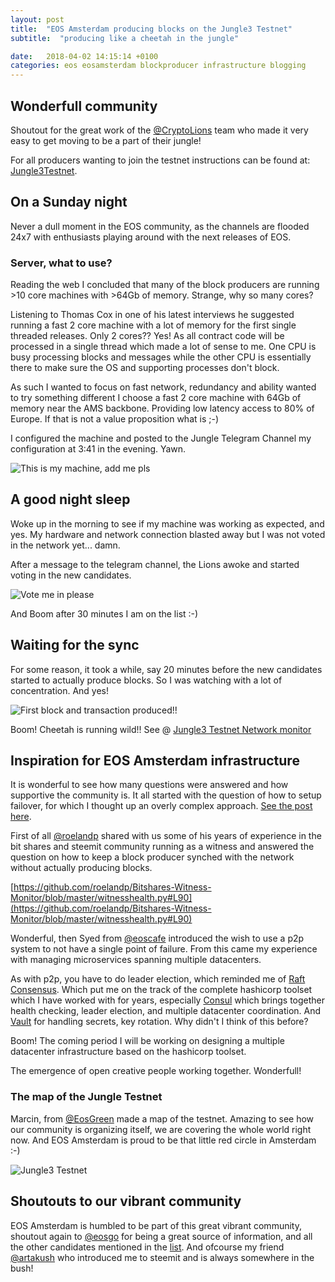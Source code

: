 ```yaml
---
layout: post
title:  "EOS Amsterdam producing blocks on the Jungle3 Testnet"
subtitle:  "producing like a cheetah in the jungle"

date:   2018-04-02 14:15:14 +0100
categories: eos eosamsterdam blockproducer infrastructure blogging
---
```


## Wonderfull community

Shoutout for the great work of the
[@CryptoLions](https://steemit.com/@cryptolions) team who made it very
easy to get moving to be a part of their jungle!

For all producers wanting to join the testnet
instructions can be found at:
[Jungle3Testnet](https://github.com/CryptoLions/Jungle3Testnet).

## On a Sunday night

Never a dull moment in the EOS community, as the channels are flooded
 24x7 with enthusiasts playing around with the next releases of EOS.

### Server, what to use?

Reading the web I concluded that many of the block producers are
running >10 core machines with >64Gb of memory. Strange, why so many cores?

Listening to Thomas Cox in one of his latest interviews he suggested
running a fast 2 core machine with a lot of memory for the first single
threaded releases.  Only 2 cores?? Yes! As all contract code will be
processed in a single thread which made a lot of sense to me. One CPU
is busy processing blocks and messages while the other CPU is
essentially there to make sure the OS and supporting processes don't
block.

As such I wanted to focus on fast network, redundancy and ability
wanted to try something different I choose a fast 2 core machine with
64Gb of memory near the AMS backbone. Providing low latency access to
80% of Europe. If that is not a value proposition what is ;-)

I configured the machine and posted to the Jungle Telegram Channel
my configuration at 3:41 in the evening. Yawn.

![This is my machine, add me pls](https://cdn.pbrd.co/images/HeK4iBn.png)

## A good night sleep

Woke up in the morning to see if my machine was working as expected,
and yes. My hardware and network connection blasted away but I was not
voted in the network yet... damn.

After a message to the telegram channel, the Lions awoke and started voting
in the new candidates.

![Vote me in please](https://cdn.pbrd.co/images/HeK0Lg1.png)

And Boom after 30 minutes I am on the list :-)

## Waiting for the sync

For some reason, it took a while, say 20 minutes before the new
candidates started to actually produce blocks. So I was watching
with a lot of concentration. And yes!

<!--
![First block and transaciton produced!!](/assets/pimgs/first-block-produced.png)
-->

![First block and transaction produced!!](https://cdn.pbrd.co/images/HeJY34h.png)



Boom! Cheetah is running wild!! See @ [Jungle3 Testnet Network monitor](http://jungle.cryptolions.io:9898/monitor3/)

## Inspiration for EOS Amsterdam infrastructure

It is wonderful to see how many questions were answered and how
supportive the community is. It all started with the question of how
to setup failover, for which I thought up an overly complex approach.
[See the post here](https://steemit.com/utopian-io/@monetashi/eos-block-producer-pools).


First of all [@roelandp](https://steemit.com/@roelandp) shared with us some of his years of experience
in the bit shares and steemit community running as a witness and
answered the question on how to keep a block producer synched with the
network without actually producing blocks.

[https://github.com/roelandp/Bitshares-Witness-Monitor/blob/master/witnesshealth.py#L90](https://github.com/roelandp/Bitshares-Witness-Monitor/blob/master/witnesshealth.py#L90)

Wonderful, then Syed from [@eoscafe](https://steemit.com/@eoscafe) introduced the wish to use a p2p
system to not have a single point of failure. From this came my
experience with managing microservices spanning multiple datacenters.

As with p2p, you have to do leader election, which reminded me of
 [Raft Consensus](https://raft.github.io/). Which put me on the track
of the complete hashicorp toolset which I have worked with for years,
especially
[Consul](https://www.consul.io/docs/guides/leader-election.html) which brings together
health checking, leader election, and multiple datacenter
coordination. And [Vault](https://www.vaultproject.io/) for handling
secrets, key rotation. Why didn't I think of this before?

Boom! The coming period I will be working on designing a multiple
datacenter infrastructure based on the hashicorp toolset.

The emergence of open creative people working together. Wonderfull!

### The map of the Jungle Testnet

Marcin, from [@EosGreen](https://steemit.com/@eosgreen) made a map of
the testnet. Amazing to see how our community is organizing itself, we
are covering the whole world right now. And EOS Amsterdam is proud to
be that little red circle in Amsterdam :-)

![Jungle3 Testnet](https://cdn.pbrd.co/images/HeKisZB.png)

## Shoutouts to our vibrant community

EOS Amsterdam is humbled to be part of this great vibrant community, shoutout again to
[@eosgo](https://steemit.com/@eosgo) for being a great source of information, and all the other candidates
mentioned in the
[list](https://steemit.com/eos/@eosgo/block-producer-candidate-report-4-march-28-2018). And ofcourse my friend [@artakush](https://steemit.com/@artakush) who introduced me to steemit and is always somewhere in the bush!
